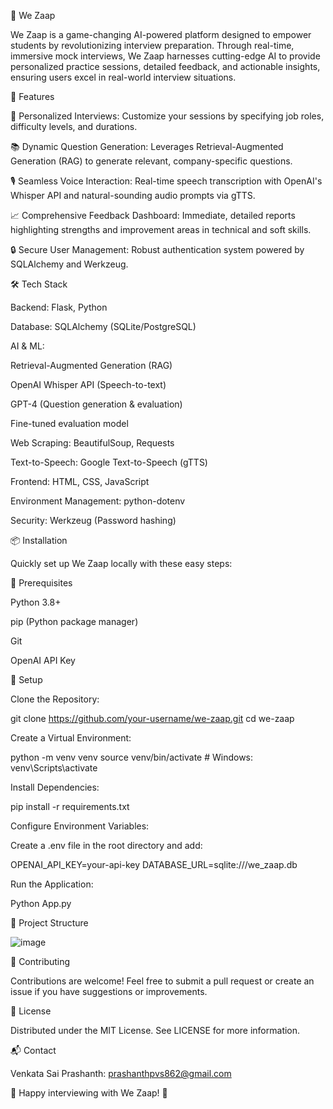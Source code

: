 🚀 We Zaap

 

We Zaap is a game-changing AI-powered platform designed to empower students by revolutionizing interview preparation. Through real-time, immersive mock interviews, We Zaap harnesses cutting-edge AI to provide personalized practice sessions, detailed feedback, and actionable insights, ensuring users excel in real-world interview situations.


🌟 Features

🎯 Personalized Interviews: Customize your sessions by specifying job roles, difficulty levels, and durations.

📚 Dynamic Question Generation: Leverages Retrieval-Augmented Generation (RAG) to generate relevant, company-specific questions.

🎙️ Seamless Voice Interaction: Real-time speech transcription with OpenAI's Whisper API and natural-sounding audio prompts via gTTS.

📈 Comprehensive Feedback Dashboard: Immediate, detailed reports highlighting strengths and improvement areas in technical and soft skills.

🔒 Secure User Management: Robust authentication system powered by SQLAlchemy and Werkzeug.


🛠️ Tech Stack

Backend: Flask, Python

Database: SQLAlchemy (SQLite/PostgreSQL)

AI & ML:

Retrieval-Augmented Generation (RAG)

OpenAI Whisper API (Speech-to-text)

GPT-4 (Question generation & evaluation)

Fine-tuned evaluation model

Web Scraping: BeautifulSoup, Requests

Text-to-Speech: Google Text-to-Speech (gTTS)

Frontend: HTML, CSS, JavaScript

Environment Management: python-dotenv

Security: Werkzeug (Password hashing)


📦 Installation

Quickly set up We Zaap locally with these easy steps:

🔧 Prerequisites

Python 3.8+

pip (Python package manager)

Git

OpenAI API Key


🚀 Setup

Clone the Repository:

git clone https://github.com/your-username/we-zaap.git
cd we-zaap

Create a Virtual Environment:

python -m venv venv
source venv/bin/activate  # Windows: venv\Scripts\activate

Install Dependencies:

pip install -r requirements.txt

Configure Environment Variables:

Create a .env file in the root directory and add:

OPENAI_API_KEY=your-api-key
DATABASE_URL=sqlite:///we_zaap.db

Run the Application:

Python App.py


🎨 Project Structure

![image](https://github.com/user-attachments/assets/b4e919fc-91a0-460a-b99d-d87b0c58bd48)


🤝 Contributing

Contributions are welcome! Feel free to submit a pull request or create an issue if you have suggestions or improvements.


📜 License

Distributed under the MIT License. See LICENSE for more information.


📬 Contact

Venkata Sai Prashanth: prashanthpvs862@gmail.com

🌟 Happy interviewing with We Zaap! 🌟

